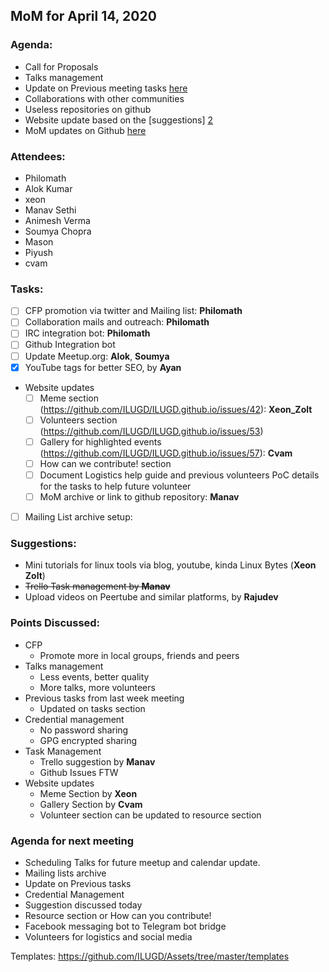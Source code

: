 ## MoM for April 14, 2020

### Agenda: 

- Call for Proposals 
- Talks management
- Update on Previous meeting tasks [here][1]
- Collaborations with other communities
- Useless repositories on github
- Website update based on the [suggestions] [2]
- MoM updates on Github [here][3]


### Attendees:

* Philomath
* Alok Kumar
* xeon
* Manav Sethi
* Animesh Verma
* Soumya Chopra
* Mason
* Piyush
* cvam


### Tasks: 

* [ ] CFP promotion via twitter and Mailing list: **Philomath**
* [ ] Collaboration mails and outreach: **Philomath**
* [ ] IRC integration bot: **Philomath**
* [ ] Github Integration bot
* [ ] Update Meetup.org: **Alok**, **Soumya**
* [x] YouTube tags for better SEO, by **Ayan**
* Website updates
  - [ ] Meme section (https://github.com/ILUGD/ILUGD.github.io/issues/42): **Xeon_Zolt**
  - [ ] Volunteers section (https://github.com/ILUGD/ILUGD.github.io/issues/53)
  - [ ] Gallery for highlighted events (https://github.com/ILUGD/ILUGD.github.io/issues/57): **Cvam** 
  - [ ] How can we contribute! section 
  - [ ] Document Logistics help guide and previous volunteers PoC details for the tasks to help future volunteer
  - [ ] MoM archive or link to github repository: **Manav**
* [ ] Mailing List archive setup:


### Suggestions:

* Mini tutorials for linux tools via blog, youtube, kinda Linux Bytes (**Xeon Zolt**)
* ~~Trello Task management by **Manav**~~
* Upload videos on Peertube and similar platforms, by **Rajudev**


### Points Discussed:

* CFP
  - Promote more in local groups, friends and peers
* Talks management
  - Less events, better quality
  - More talks, more volunteers
* Previous tasks from last week meeting
  - Updated on tasks section
* Credential management
  * No password sharing
  *  GPG encrypted sharing
* Task Management
  * Trello suggestion by **Manav**
  * Github Issues FTW
* Website updates
  * Meme Section by **Xeon**
  *  Gallery Section by **Cvam**
  * Volunteer section can be updated to resource section


### Agenda for next meeting

* Scheduling Talks for future meetup and calendar update.
* Mailing lists archive
* Update on Previous tasks
* Credential Management
* Suggestion discussed today
* Resource section or How can you contribute!
* Facebook messaging bot to Telegram bot bridge
* Volunteers for logistics and social media



[1]: https://github.com/ILUGD/volunteers-tasks/issues
[2]: https://github.com/ILUGD/ILUGD.github.io/issues/61
[3]: https://github.com/ILUGD/MOM
Templates: https://github.com/ILUGD/Assets/tree/master/templates
